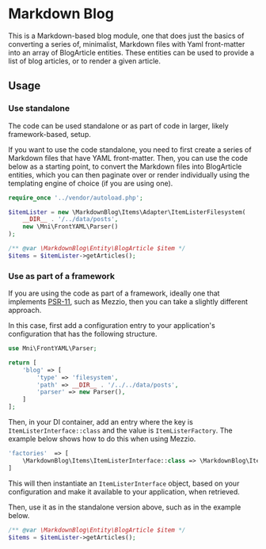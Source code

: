 # Markdown Blog

This is a Markdown-based blog module, one that does just the basics of converting a series of, minimalist, Markdown files with Yaml front-matter into an array of BlogArticle entities. 
These entities can be used to provide a list of blog articles, or to render a given article.

## Usage

### Use standalone

The code can be used standalone or as part of code in larger, likely framework-based, setup.

If you want to use the code standalone, you need to first create a series of Markdown files that have YAML front-matter. 
Then, you can use the code below as a starting point, to convert the Markdown files into BlogArticle entities, which you can then paginate over or render individually using the templating engine of choice (if you are using one).

```php
require_once '../vendor/autoload.php';

$itemLister = new \MarkdownBlog\Items\Adapter\ItemListerFilesystem(
    __DIR__ . '/../data/posts',
    new \Mni\FrontYAML\Parser()
);

/** @var \MarkdownBlog\Entity\BlogArticle $item */
$items = $itemLister->getArticles();
```

### Use as part of a framework

If you are using the code as part of a framework, ideally one that implements [PSR-11](https://www.php-fig.org/psr/psr-11/), such as Mezzio, then you can take a slightly different approach.

In this case, first add a configuration entry to your application's configuration that has the following structure.

```php
use Mni\FrontYAML\Parser;

return [
    'blog' => [
        'type' => 'filesystem',
        'path' => __DIR__ . '/../../data/posts',
        'parser' => new Parser(),
    ]
];
```

Then, in your DI container, add an entry where the key is `ItemListerInterface::class` and the value is `ItemListerFactory`. 
The example below shows how to do this when using Mezzio.

```php
'factories'  => [
    \MarkdownBlog\Items\ItemListerInterface::class => \MarkdownBlog\Items\ItemListerFactory::class,
]
```

This will then instantiate an `ItemListerInterface` object, based on your configuration and make it available to your application, when retrieved.

Then, use it as in the standalone version above, such as in the example below.

```php
/** @var \MarkdownBlog\Entity\BlogArticle $item */
$items = $itemLister->getArticles();
```
